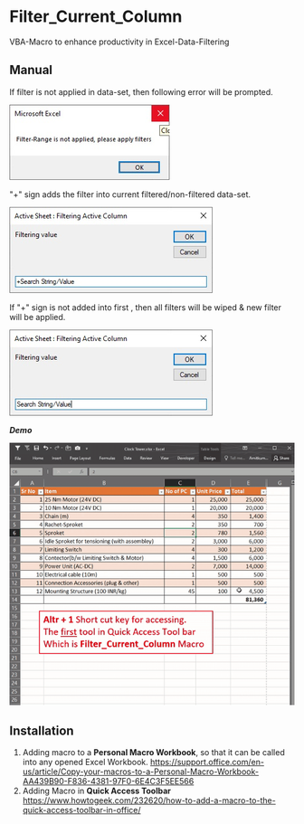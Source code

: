 # Filter_Current_Column
VBA-Macro to enhance productivity in Excel-Data-Filtering

## Manual

If filter is not applied in data-set, then following error will be prompted.

![How to Use](Reference/Manual_Non_Filtered.jpg)


"+" sign adds the filter into current filtered/non-filtered data-set.

![How to Use](Reference/Manual_Add_Filter.jpg)


If "+" sign is not added into first , then all filters will be wiped & new filter will be applied.

![How to Use](Reference/Manual_New_Filter.jpg)

***Demo***

![How to Use](Reference/Manual.gif)

## Installation

1. Adding macro to a **Personal Macro Workbook**, so that it can be called into any opened Excel Workbook. https://support.office.com/en-us/article/Copy-your-macros-to-a-Personal-Macro-Workbook-AA439B90-F836-4381-97F0-6E4C3F5EE566 
2. Adding Macro in **Quick Access Toolbar** https://www.howtogeek.com/232620/how-to-add-a-macro-to-the-quick-access-toolbar-in-office/
